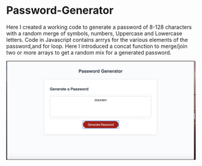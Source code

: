 # Password-Generator

Here I created a working code to generate a password of 8-128 characters with a random merge of symbols, numbers, Uppercase and Lowercase letters. Code in Javascript contains arrrys for the various elements of the password,and for loop. Here I introduced a concat function to merge/join two or more arrays to get a random mix for a generated password.





![](Passwordimage2.png)

